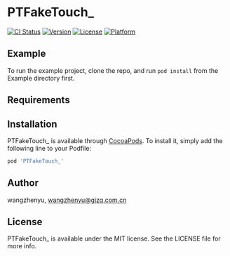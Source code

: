 # PTFakeTouch_

[![CI Status](https://img.shields.io/travis/wangzhenyu/PTFakeTouch_.svg?style=flat)](https://travis-ci.org/wangzhenyu/PTFakeTouch_)
[![Version](https://img.shields.io/cocoapods/v/PTFakeTouch_.svg?style=flat)](https://cocoapods.org/pods/PTFakeTouch_)
[![License](https://img.shields.io/cocoapods/l/PTFakeTouch_.svg?style=flat)](https://cocoapods.org/pods/PTFakeTouch_)
[![Platform](https://img.shields.io/cocoapods/p/PTFakeTouch_.svg?style=flat)](https://cocoapods.org/pods/PTFakeTouch_)

## Example

To run the example project, clone the repo, and run `pod install` from the Example directory first.

## Requirements

## Installation

PTFakeTouch_ is available through [CocoaPods](https://cocoapods.org). To install
it, simply add the following line to your Podfile:

```ruby
pod 'PTFakeTouch_'
```

## Author

wangzhenyu, wangzhenyu@gjzq.com.cn

## License

PTFakeTouch_ is available under the MIT license. See the LICENSE file for more info.
